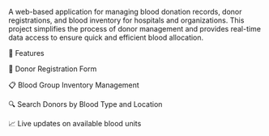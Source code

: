A web-based application for managing blood donation records, donor registrations, and blood inventory for hospitals and organizations. This project simplifies the process of donor management and provides
real-time data access to ensure quick and efficient blood allocation.

🚀 Features

📝 Donor Registration Form

📋 Blood Group Inventory Management

🔍 Search Donors by Blood Type and Location

📈 Live updates on available blood units
